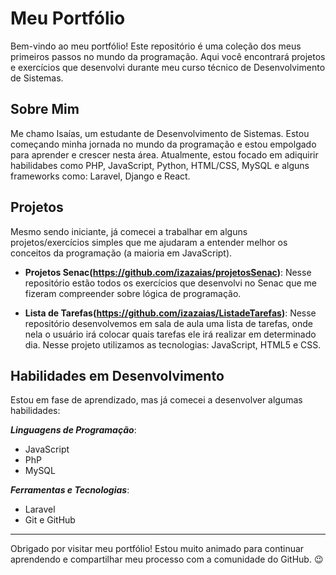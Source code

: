 # Meu Portfólio

Bem-vindo ao meu portfólio! Este repositório é uma coleção dos meus primeiros passos no mundo da programação. Aqui você encontrará projetos e exercícios que desenvolvi durante meu curso técnico de Desenvolvimento de Sistemas.

## Sobre Mim

Me chamo Isaías, um estudante de Desenvolvimento de Sistemas. Estou começando minha jornada no mundo da programação e estou empolgado para aprender e crescer nesta área. Atualmente, estou focado em adiquirir habilidabes como PHP, JavaScript, Python, HTML/CSS, MySQL e alguns frameworks como: Laravel, Django e React.

## Projetos

Mesmo sendo iniciante, já comecei a trabalhar em alguns projetos/exercícios simples que me ajudaram a entender melhor os conceitos da programação (a maioria em JavaScript).

* **Projetos Senac(https://github.com/izazaias/projetosSenac)**: Nesse repositório estão todos os exercícios que desenvolvi no Senac que me fizeram compreender sobre lógica de programação.

* **Lista de Tarefas(https://github.com/izazaias/ListadeTarefas)**: Nesse repositório desenvolvemos em sala de aula uma lista de tarefas, onde nela o usuário irá colocar quais tarefas ele irá realizar em determinado dia. Nesse projeto utilizamos as tecnologias: JavaScript, HTML5 e CSS.

## Habilidades em Desenvolvimento

Estou em fase de aprendizado, mas já comecei a desenvolver algumas habilidades:

***Linguagens de Programação***:
+ JavaScript
+ PhP
+ MySQL

***Ferramentas e Tecnologias***:
+ Laravel
+ Git e GitHub

---

Obrigado por visitar meu portfólio!
Estou muito animado para continuar aprendendo e compartilhar meu processo com a comunidade do GitHub. :wink: